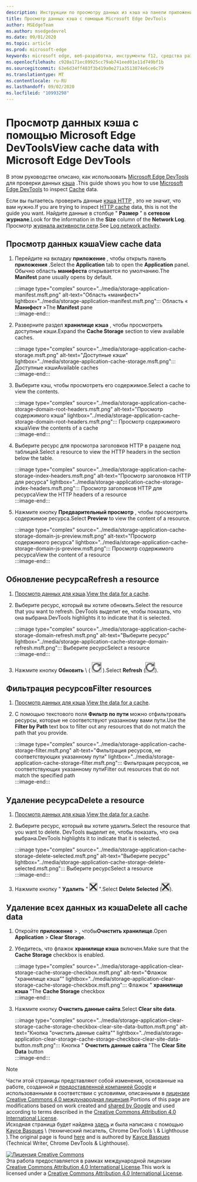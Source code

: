 ```yaml
---
description: Инструкции по просмотру данных из кэша на панели приложения Microsoft Edge DevTools.
title: Просмотр данных кэша с помощью Microsoft Edge DevTools
author: MSEdgeTeam
ms.author: msedgedevrel
ms.date: 09/01/2020
ms.topic: article
ms.prod: microsoft-edge
keywords: microsoft edge, веб-разработка, инструменты f12, средства разработчика
ms.openlocfilehash: c920a171ec89925cc79ab741eed01e11d749bf1b
ms.sourcegitcommit: 63e6d34ff483f3b419a0e271a3513874e6ce6c79
ms.translationtype: MT
ms.contentlocale: ru-RU
ms.lasthandoff: 09/02/2020
ms.locfileid: "10993298"
---
```

<!-- Copyright Kayce Basques 

   Licensed under the Apache License, Version 2.0 (the "License");
   you may not use this file except in compliance with the License.
   You may obtain a copy of the License at

       https://www.apache.org/licenses/LICENSE-2.0

   Unless required by applicable law or agreed to in writing, software
   distributed under the License is distributed on an "AS IS" BASIS,
   WITHOUT WARRANTIES OR CONDITIONS OF ANY KIND, either express or implied.
   See the License for the specific language governing permissions and
   limitations under the License.  -->





# <span data-ttu-id="90b1f-104">Просмотр данных кэша с помощью Microsoft Edge DevTools</span><span class="sxs-lookup"><span data-stu-id="90b1f-104">View cache data with Microsoft Edge DevTools</span></span>   



<span data-ttu-id="90b1f-105">В этом руководстве описано, как использовать [Microsoft Edge DevTools][MicrosoftEdgeDevTools] для проверки данных [кэша][MDNCache] .</span><span class="sxs-lookup"><span data-stu-id="90b1f-105">This guide shows you how to use [Microsoft Edge DevTools][MicrosoftEdgeDevTools] to inspect [Cache][MDNCache] data.</span></span>  

<span data-ttu-id="90b1f-106">Если вы пытаетесь проверить данные [кэша HTTP][MDNHTTPCaching] , это не значит, что вам нужно.</span><span class="sxs-lookup"><span data-stu-id="90b1f-106">If you are trying to inspect [HTTP cache][MDNHTTPCaching] data, this is not the guide you want.</span></span>  <span data-ttu-id="90b1f-107">Найдите данные в столбце " **Размер** " в **сетевом журнале**.</span><span class="sxs-lookup"><span data-stu-id="90b1f-107">Look for the information in the **Size** column of the **Network Log**.</span></span>  <span data-ttu-id="90b1f-108">Просмотр [журнала активности сети][DevtoolsNetworkLogActivity].</span><span class="sxs-lookup"><span data-stu-id="90b1f-108">See [Log network activity][DevtoolsNetworkLogActivity].</span></span>  

## <span data-ttu-id="90b1f-109">Просмотр данных кэша</span><span class="sxs-lookup"><span data-stu-id="90b1f-109">View cache data</span></span>   

1.  <span data-ttu-id="90b1f-110">Перейдите на вкладку **приложение** , чтобы открыть панель **приложения** .</span><span class="sxs-lookup"><span data-stu-id="90b1f-110">Select the **Application** tab to open the **Application** panel.</span></span>  <span data-ttu-id="90b1f-111">Обычно область **манифеста** открывается по умолчанию.</span><span class="sxs-lookup"><span data-stu-id="90b1f-111">The **Manifest** pane usually opens by default.</span></span>  
    
    :::image type="complex" source="../media/storage-application-manifest.msft.png" alt-text="Область «манифест»" lightbox="../media/storage-application-manifest.msft.png":::
       <span data-ttu-id="90b1f-113">Область « **Манифест** »</span><span class="sxs-lookup"><span data-stu-id="90b1f-113">The **Manifest** pane</span></span>  
    :::image-end:::  
    
1.  <span data-ttu-id="90b1f-114">Разверните раздел **хранилище кэша** , чтобы просмотреть доступные кэши.</span><span class="sxs-lookup"><span data-stu-id="90b1f-114">Expand the **Cache Storage** section to view available caches.</span></span>  
    
    :::image type="complex" source="../media/storage-application-cache-storage.msft.png" alt-text="Доступные кэши" lightbox="../media/storage-application-cache-storage.msft.png":::
       <span data-ttu-id="90b1f-116">Доступные кэши</span><span class="sxs-lookup"><span data-stu-id="90b1f-116">Available caches</span></span>  
    :::image-end:::  
    
1.  <span data-ttu-id="90b1f-117">Выберите кэш, чтобы просмотреть его содержимое.</span><span class="sxs-lookup"><span data-stu-id="90b1f-117">Select a cache to view the contents.</span></span>  
    
    :::image type="complex" source="../media/storage-application-cache-storage-domain-root-headers.msft.png" alt-text="Просмотр содержимого кэша" lightbox="../media/storage-application-cache-storage-domain-root-headers.msft.png":::
       <span data-ttu-id="90b1f-119">Просмотр содержимого кэша</span><span class="sxs-lookup"><span data-stu-id="90b1f-119">View the contents of a cache</span></span>  
    :::image-end:::  
    
1.  <span data-ttu-id="90b1f-120">Выберите ресурс для просмотра заголовков HTTP в разделе под таблицей.</span><span class="sxs-lookup"><span data-stu-id="90b1f-120">Select a resource to view the HTTP headers in the section below the table.</span></span>  
    
    :::image type="complex" source="../media/storage-application-cache-storage-index-headers.msft.png" alt-text="Просмотр заголовков HTTP для ресурса" lightbox="../media/storage-application-cache-storage-index-headers.msft.png":::
       <span data-ttu-id="90b1f-122">Просмотр заголовков HTTP для ресурса</span><span class="sxs-lookup"><span data-stu-id="90b1f-122">View the HTTP headers of a resource</span></span>  
    :::image-end:::  
    
1.  <span data-ttu-id="90b1f-123">Нажмите кнопку **Предварительный просмотр** , чтобы просмотреть содержимое ресурса.</span><span class="sxs-lookup"><span data-stu-id="90b1f-123">Select **Preview** to view the content of a resource.</span></span>  
    
    :::image type="complex" source="../media/storage-application-cache-storage-domain-js-preview.msft.png" alt-text="Просмотр содержимого ресурса" lightbox="../media/storage-application-cache-storage-domain-js-preview.msft.png":::
       <span data-ttu-id="90b1f-125">Просмотр содержимого ресурса</span><span class="sxs-lookup"><span data-stu-id="90b1f-125">View the content of a resource</span></span>  
    :::image-end:::  
    
## <span data-ttu-id="90b1f-126">Обновление ресурса</span><span class="sxs-lookup"><span data-stu-id="90b1f-126">Refresh a resource</span></span>   

1.  <span data-ttu-id="90b1f-127">[Просмотр данных для кэша](#view-cache-data).</span><span class="sxs-lookup"><span data-stu-id="90b1f-127">[View the data for a cache](#view-cache-data).</span></span>  
1.  <span data-ttu-id="90b1f-128">Выберите ресурс, который вы хотите обновить.</span><span class="sxs-lookup"><span data-stu-id="90b1f-128">Select the resource that you want to refresh.</span></span>  <span data-ttu-id="90b1f-129">DevTools выделит ее, чтобы показать, что она выбрана.</span><span class="sxs-lookup"><span data-stu-id="90b1f-129">DevTools highlights it to indicate that it is selected.</span></span>  
    
    :::image type="complex" source="../media/storage-application-cache-storage-domain-refresh.msft.png" alt-text="Выберите ресурс" lightbox="../media/storage-application-cache-storage-domain-refresh.msft.png":::
       <span data-ttu-id="90b1f-131">Выберите ресурс</span><span class="sxs-lookup"><span data-stu-id="90b1f-131">Select a resource</span></span>  
    :::image-end:::  
    
1.  <span data-ttu-id="90b1f-132">Нажмите кнопку **Обновить** \ ( ![ обновить ][ImageRefreshIcon] \).</span><span class="sxs-lookup"><span data-stu-id="90b1f-132">Select **Refresh** \(![Refresh][ImageRefreshIcon]\).</span></span>  
    
## <span data-ttu-id="90b1f-133">Фильтрация ресурсов</span><span class="sxs-lookup"><span data-stu-id="90b1f-133">Filter resources</span></span>   

1.  <span data-ttu-id="90b1f-134">[Просмотр данных для кэша](#view-cache-data).</span><span class="sxs-lookup"><span data-stu-id="90b1f-134">[View the data for a cache](#view-cache-data).</span></span>  
1.  <span data-ttu-id="90b1f-135">С помощью текстового поля **Фильтр по пути** можно отфильтровать ресурсы, которые не соответствуют указанному вами пути.</span><span class="sxs-lookup"><span data-stu-id="90b1f-135">Use the **Filter by Path** text box to filter out any resources that do not match the path that you provide.</span></span>  
    
    :::image type="complex" source="../media/storage-application-cache-storage-filter.msft.png" alt-text="Фильтрация ресурсов, не соответствующих указанному пути" lightbox="../media/storage-application-cache-storage-filter.msft.png":::
       <span data-ttu-id="90b1f-137">Фильтрация ресурсов, не соответствующих указанному пути</span><span class="sxs-lookup"><span data-stu-id="90b1f-137">Filter out resources that do not match the specified path</span></span>  
    :::image-end:::  
    
## <span data-ttu-id="90b1f-138">Удаление ресурса</span><span class="sxs-lookup"><span data-stu-id="90b1f-138">Delete a resource</span></span>   

1.  <span data-ttu-id="90b1f-139">[Просмотр данных для кэша](#view-cache-data).</span><span class="sxs-lookup"><span data-stu-id="90b1f-139">[View the data for a cache](#view-cache-data).</span></span>  
1.  <span data-ttu-id="90b1f-140">Выберите ресурс, который вы хотите удалить.</span><span class="sxs-lookup"><span data-stu-id="90b1f-140">Select the resource that you want to delete.</span></span>  <span data-ttu-id="90b1f-141">DevTools выделит ее, чтобы показать, что она выбрана.</span><span class="sxs-lookup"><span data-stu-id="90b1f-141">DevTools highlights it to indicate that it is selected.</span></span>  
    
    :::image type="complex" source="../media/storage-application-cache-storage-delete-selected.msft.png" alt-text="Выберите ресурс" lightbox="../media/storage-application-cache-storage-delete-selected.msft.png":::
       <span data-ttu-id="90b1f-143">Выберите ресурс</span><span class="sxs-lookup"><span data-stu-id="90b1f-143">Select a resource</span></span>  
    :::image-end:::  
    
1.  <span data-ttu-id="90b1f-144">Нажмите кнопку " **Удалить** " ![ , а затем "удалить выбрано ][ImageDeleteIcon] ".</span><span class="sxs-lookup"><span data-stu-id="90b1f-144">Select **Delete Selected** \(![Delete Selected][ImageDeleteIcon]\).</span></span>  
    
## <span data-ttu-id="90b1f-145">Удаление всех данных из кэша</span><span class="sxs-lookup"><span data-stu-id="90b1f-145">Delete all cache data</span></span>   

1.  <span data-ttu-id="90b1f-146">Откройте **приложение**  >  , чтобы**Очистить хранилище**.</span><span class="sxs-lookup"><span data-stu-id="90b1f-146">Open **Application** > **Clear Storage**.</span></span>  
1.  <span data-ttu-id="90b1f-147">Убедитесь, что флажок **хранилище кэша** включен.</span><span class="sxs-lookup"><span data-stu-id="90b1f-147">Make sure that the **Cache Storage** checkbox is enabled.</span></span>  
    
    :::image type="complex" source="../media/storage-application-clear-storage-cache-storage-checkbox.msft.png" alt-text="Флажок "хранилище кэша"" lightbox="../media/storage-application-clear-storage-cache-storage-checkbox.msft.png":::
       <span data-ttu-id="90b1f-149">Флажок " **хранилище кэша** "</span><span class="sxs-lookup"><span data-stu-id="90b1f-149">The **Cache Storage** checkbox</span></span>  
    :::image-end:::  
    
1.  <span data-ttu-id="90b1f-150">Нажмите кнопку **Очистить данные сайта**.</span><span class="sxs-lookup"><span data-stu-id="90b1f-150">Select **Clear site data**.</span></span>  
    
    :::image type="complex" source="../media/storage-application-clear-storage-cache-storage-checkbox-clear-site-data-button.msft.png" alt-text="Кнопка "очистить данные сайта"" lightbox="../media/storage-application-clear-storage-cache-storage-checkbox-clear-site-data-button.msft.png":::
       <span data-ttu-id="90b1f-152">Кнопка " **Очистить данные сайта** "</span><span class="sxs-lookup"><span data-stu-id="90b1f-152">The **Clear Site Data** button</span></span>  
    :::image-end:::  
    
<!--  
  


-->  

<!-- image links -->  

[ImageDeleteIcon]: ../media/delete-icon.msft.png  
[ImageRefreshIcon]: ../media/refresh-icon.msft.png  

<!-- links -->  

[MicrosoftEdgeDevTools]: ../../devtools-guide-chromium.md "Инструменты разработчика Microsoft EDGE (Chromium) | Документы Microsoft"  
[DevtoolsNetworkLogActivity]: ../network/index.md#log-network-activity  "Регистрация активности в сети | Документы Microsoft"  

[MDNCache]: https://developer.mozilla.org/docs/Web/API/Cache "Кэш | MDN"  
[MDNHTTPCaching]: https://developer.mozilla.org/docs/Web/HTTP/Caching "Кэширование HTTP | MDN"  

> [!NOTE]
> <span data-ttu-id="90b1f-157">Части этой страницы представляют собой изменения, основанные на работе, созданной и [предоставленной компанией Google][GoogleSitePolicies] и использованными в соответствии с условиями, описанными в [лицензии Creative Commons 4,0 международная лицензия][CCA4IL].</span><span class="sxs-lookup"><span data-stu-id="90b1f-157">Portions of this page are modifications based on work created and [shared by Google][GoogleSitePolicies] and used according to terms described in the [Creative Commons Attribution 4.0 International License][CCA4IL].</span></span>  
> <span data-ttu-id="90b1f-158">Исходная страница будет найдена [здесь](https://developers.google.com/web/tools/chrome-devtools/storage/cache) и была написана с помощью [Kayce Basques][KayceBasques] \ (технический писатель, Chrome DevTools \ & Lighthouse \).</span><span class="sxs-lookup"><span data-stu-id="90b1f-158">The original page is found [here](https://developers.google.com/web/tools/chrome-devtools/storage/cache) and is authored by [Kayce Basques][KayceBasques] \(Technical Writer, Chrome DevTools \& Lighthouse\).</span></span>  

[![Лицензия Creative Commons][CCby4Image]][CCA4IL]  
<span data-ttu-id="90b1f-160">Эта работа предоставляется в рамках международной лицензии [Creative Commons Attribution 4.0 International License][CCA4IL].</span><span class="sxs-lookup"><span data-stu-id="90b1f-160">This work is licensed under a [Creative Commons Attribution 4.0 International License][CCA4IL].</span></span>  

[CCA4IL]: https://creativecommons.org/licenses/by/4.0  
[CCby4Image]: https://i.creativecommons.org/l/by/4.0/88x31.png  
[GoogleSitePolicies]: https://developers.google.com/terms/site-policies  
[KayceBasques]: https://developers.google.com/web/resources/contributors/kaycebasques  

